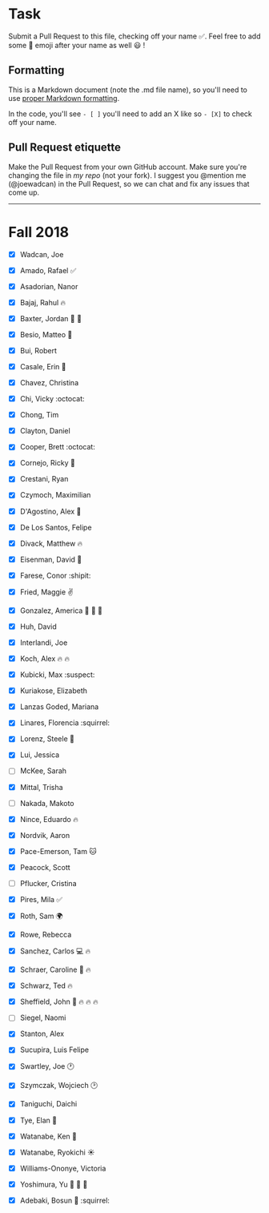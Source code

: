 # Task
Submit a Pull Request to this file, checking off your name :white_check_mark:. Feel free to add some :rocket: emoji after your name as well :smiley: ! 

## Formatting
This is a Markdown document (note the .md file name), so you'll need to use [proper Markdown formatting](https://help.github.com/articles/basic-writing-and-formatting-syntax/#task-lists). 

In the code, you'll see `- [ ]` you'll need to add an X like so `- [X]` to check off your name.

## Pull Request etiquette
Make the Pull Request from your own GitHub account. Make sure you're changing the file in _my repo_ (not your fork). I suggest you @mention me (@joewadcan) in the Pull Request, so we can chat and fix any issues that come up. 


------------

# Fall 2018

- [x] Wadcan, Joe

- [x] Amado, Rafael :white_check_mark:
- [X] Asadorian, Nanor
- [x] Bajaj, Rahul :fire:
- [x] Baxter, Jordan :dog: :dog:
- [x] Besio, Matteo :see_no_evil:
- [x] Bui, Robert
- [x] Casale, Erin :clap:
- [x] Chavez, Christina
- [x] Chi, Vicky :octocat:
- [x] Chong, Tim
- [X] Clayton, Daniel
- [x] Cooper, Brett :octocat:
- [X] Cornejo, Ricky :muscle:
- [x] Crestani, Ryan
- [X] Czymoch, Maximilian
- [X] D'Agostino, Alex :pineapple:
- [X] De Los Santos, Felipe
- [X] Divack, Matthew :fire:
- [X] Eisenman, David :100:
- [X] Farese, Conor :shipit:
- [X] Fried, Maggie :v:
- [X] Gonzalez, America :dancer: :dancer: :dancer:
- [X] Huh, David
- [X] Interlandi, Joe
- [X] Koch, Alex :fire: :fire:
- [X] Kubicki, Max :suspect:
- [x] Kuriakose, Elizabeth
- [X] Lanzas Goded, Mariana
- [x] Linares, Florencia :squirrel:
- [X] Lorenz, Steele :frog:
- [X] Lui, Jessica
- [ ] McKee, Sarah
- [X] Mittal, Trisha
- [ ] Nakada, Makoto
- [X] Nince, Eduardo :fire:
- [x] Nordvik, Aaron
- [X] Pace-Emerson, Tam :cat:
- [X] Peacock, Scott
- [ ] Pflucker, Cristina
- [x] Pires, Mila :white_check_mark:
- [X] Roth, Sam :earth_africa:
- [x] Rowe, Rebecca
- [X] Sanchez, Carlos :computer: :fire:
- [X] Schraer, Caroline :rocket: :fire:
- [X] Schwarz, Ted :fire:
- [X] Sheffield, John :rocket: :fire: :fire: :fire:
- [ ] Siegel, Naomi
- [x] Stanton, Alex
- [X] Sucupira, Luis Felipe
- [x] Swartley, Joe :clock1:
- [x] Szymczak, Wojciech :clock2:
- [X] Taniguchi, Daichi
- [X] Tye, Elan :rocket:
- [X] Watanabe, Ken  :jack_o_lantern:
- [X] Watanabe, Ryokichi :sunny:
- [X] Williams-Ononye, Victoria
- [X] Yoshimura, Yu :rocket: :rocket: :rocket:
- [X] Adebaki, Bosun :see_no_evil: :squirrel:
